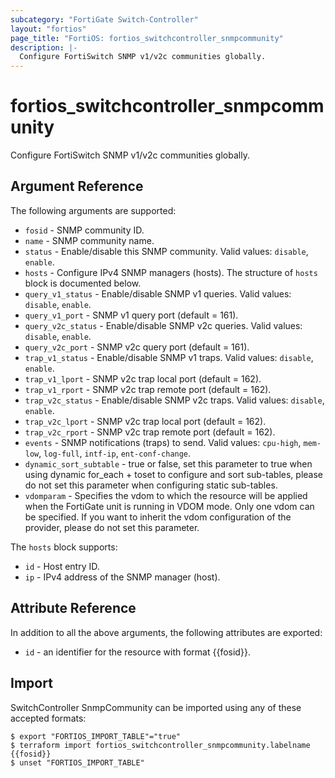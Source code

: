 ```yaml
---
subcategory: "FortiGate Switch-Controller"
layout: "fortios"
page_title: "FortiOS: fortios_switchcontroller_snmpcommunity"
description: |-
  Configure FortiSwitch SNMP v1/v2c communities globally.
---
```


# fortios_switchcontroller_snmpcommunity
Configure FortiSwitch SNMP v1/v2c communities globally.

## Argument Reference

The following arguments are supported:

* `fosid` - SNMP community ID.
* `name` - SNMP community name.
* `status` - Enable/disable this SNMP community. Valid values: `disable`, `enable`.
* `hosts` - Configure IPv4 SNMP managers (hosts). The structure of `hosts` block is documented below.
* `query_v1_status` - Enable/disable SNMP v1 queries. Valid values: `disable`, `enable`.
* `query_v1_port` - SNMP v1 query port (default = 161).
* `query_v2c_status` - Enable/disable SNMP v2c queries. Valid values: `disable`, `enable`.
* `query_v2c_port` - SNMP v2c query port (default = 161).
* `trap_v1_status` - Enable/disable SNMP v1 traps. Valid values: `disable`, `enable`.
* `trap_v1_lport` - SNMP v2c trap local port (default = 162).
* `trap_v1_rport` - SNMP v2c trap remote port (default = 162).
* `trap_v2c_status` - Enable/disable SNMP v2c traps. Valid values: `disable`, `enable`.
* `trap_v2c_lport` - SNMP v2c trap local port (default = 162).
* `trap_v2c_rport` - SNMP v2c trap remote port (default = 162).
* `events` - SNMP notifications (traps) to send. Valid values: `cpu-high`, `mem-low`, `log-full`, `intf-ip`, `ent-conf-change`.
* `dynamic_sort_subtable` - true or false, set this parameter to true when using dynamic for_each + toset to configure and sort sub-tables, please do not set this parameter when configuring static sub-tables.
* `vdomparam` - Specifies the vdom to which the resource will be applied when the FortiGate unit is running in VDOM mode. Only one vdom can be specified. If you want to inherit the vdom configuration of the provider, please do not set this parameter.

The `hosts` block supports:

* `id` - Host entry ID.
* `ip` - IPv4 address of the SNMP manager (host).


## Attribute Reference

In addition to all the above arguments, the following attributes are exported:
* `id` - an identifier for the resource with format {{fosid}}.

## Import

SwitchController SnmpCommunity can be imported using any of these accepted formats:
```
$ export "FORTIOS_IMPORT_TABLE"="true"
$ terraform import fortios_switchcontroller_snmpcommunity.labelname {{fosid}}
$ unset "FORTIOS_IMPORT_TABLE"
```
